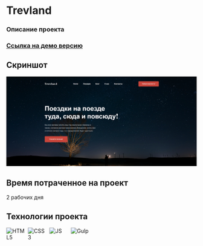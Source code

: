 # Trevland

### Описание проекта

### [Ссылка на демо версию](https://shchurovaa.github.io/travland/)

## Скриншот

![Project screenshot](https://github.com/SHCHurovAA/trevland/blob/master/promo.png)

## Время потраченное на проект

2 рабочих дня

## Технологии проекта

<div style="display: flex; gap: 5px;">
    <img src="https://cdn-icons-png.flaticon.com/512/16183/16183594.png" width="52" alt="HTML5">
    <img src="https://cdn-icons-png.flaticon.com/512/16183/16183567.png" width="52" alt="CSS3">
    <img src="https://cdn-icons-png.flaticon.com/512/5968/5968292.png" width="52" alt="JS">
    <img src="https://www.svgrepo.com/show/303440/gulp-logo.svg" width="52" alt="Gulp">
</div>
